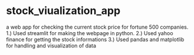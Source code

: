 # stock_viualization_app
a web app for checking the current stock price for fortune 500 companies.
1.) Used streamlit for making the webpage in python.
2.) Used yahoo finance for getting the stock informations
3.) Used pandas and matplotlib for handling and visualization of data
